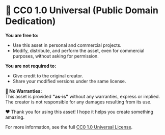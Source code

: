 # 📜 CC0 1.0 Universal (Public Domain Dedication)  

**You are free to:**  
- Use this asset in personal and commercial projects.  
- Modify, distribute, and perform the asset, even for commercial purposes, without asking for permission.  

**You are not required to:**  
- Give credit to the original creator.  
- Share your modified versions under the same license.  

**🚫 No Warranties:**  
This asset is provided **"as-is"** without any warranties, express or implied. The creator is not responsible for any damages resulting from its use.  

❤️ Thank you for using this asset! I hope it helps you create something amazing.  

For more information, see the full [CC0 1.0 Universal License](https://creativecommons.org/publicdomain/zero/1.0/).  
